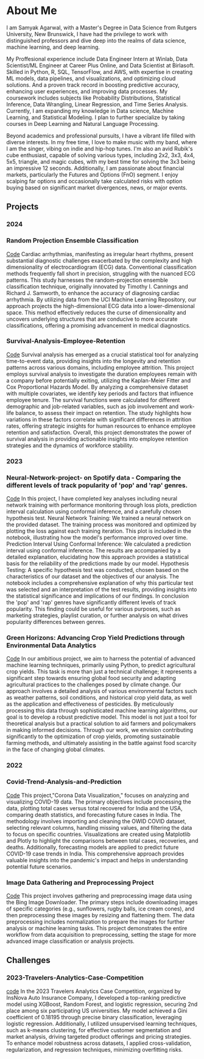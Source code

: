 # About Me

I am Samyak Agarwal, with a Master's Degree in Data Science from Rutgers University, New Brunswick, I have had the privilege to work with distinguished professors and dive deep into the realms of data science, machine learning, and deep learning.

My Proffesional experience include Data Engineer Intern at Winlab, Data Scientist/ML Engineer at Career Plus Online, and Data Scientist at Birlasoft. Skilled in Python, R, SQL, TensorFlow, and AWS, with expertise in creating ML models, data pipelines, and visualizations, and optimizing cloud solutions. And a proven track record in boosting predictive accuracy, enhancing user experiences, and improving data processes. My coursework includes subjects like Probability Distributions, Statistical Inference, Data Wrangling, Linear Regression, and Time Series Analysis. Currently, I am expanding my knowledge in Data science, Machine Learning, and Statistical Modeling. I plan to further specialize by taking courses in Deep Learning and Natural Language Processing.

Beyond academics and professional pursuits, I have a vibrant life filled with diverse interests. In my free time, I love to make music with my band, where I am the singer, vibing on indie and hip-hop tunes. I'm also an avid Rubik's cube enthusiast, capable of solving various types, including 2x2, 3x3, 4x4, 5x5, triangle, and magic cubes, with my best time for solving the 3x3 being an impressive 12 seconds. Additionally, I am passionate about financial markets, particularly the Futures and Options (FnO) segment. I enjoy scalping far options and occasionally take calculated risks with option buying based on significant market divergences, news, or major events.

## Projects

### 2024

### Random Projection Ensemble Classification
[Code](https://github.com/sam-yak/Random-Projection-Ensemble-Classification/blob/main/DATA_MINING_CODE_UPDATED.ipynb)
Cardiac arrhythmias, manifesting as irregular heart rhythms, present substantial diagnostic challenges exacerbated by the complexity and high dimensionality of electrocardiogram (ECG) data. Conventional classification methods frequently fall short in precision, struggling with the nuanced ECG patterns. This study harnesses the random-projection ensemble classification technique, originally innovated by Timothy I. Cannings and Richard J. Samworth, to enhance the accuracy of diagnosing cardiac arrhythmia. By utilizing data from the UCI Machine Learning Repository, our approach projects the high-dimensional ECG data into a lower-dimensional space. This method effectively reduces the curse of dimensionality and uncovers underlying structures that are conducive to more accurate classifications, offering a promising advancement in medical diagnostics.


### Survival-Analysis-Employee-Retention
[Code](https://github.com/sam-yak/Survival-Analysis-Employee-Retention/blob/main/Survival_analysis_final.ipynb)
Survival analysis has emerged as a crucial statistical tool for analyzing time-to-event data, providing insights into the longevity and retention patterns across various domains, including employee attrition. This project employs survival analysis to investigate the duration employees remain with a company before potentially exiting, utilizing the Kaplan-Meier Fitter and Cox Proportional Hazards Model. By analyzing a comprehensive dataset with multiple covariates, we identify key periods and factors that influence employee tenure. The survival functions were calculated for different demographic and job-related variables, such as job involvement and work-life balance, to assess their impact on retention. The study highlights how variations in these factors correlate with significant differences in attrition rates, offering strategic insights for human resources to enhance employee retention and satisfaction. Overall, this project demonstrates the power of survival analysis in providing actionable insights into employee retention strategies and the dynamics of workforce stability.

### 2023

### Neural-Network-project- on Spotify data - Comparing the different levels of track popularity of 'pop' and 'rap' genres.
[Code](https://github.com/sam-yak/Neural-Network-project/blob/main/Neural-network-project.ipynb)
In this project, I have completed key analyses including neural network training with performance monitoring through loss plots, prediction interval calculation using conformal inference, and a carefully chosen hypothesis test.
Neural Network Training: We trained a neural network on the provided dataset. The training process was monitored and optimized by plotting the loss against each training iteration. This plot is included in the notebook, illustrating how the model's performance improved over time.
Prediction Interval Using Conformal Inference: We calculated a prediction interval using conformal inference. The results are accompanied by a detailed explanation, elucidating how this approach provides a statistical basis for the reliability of the predictions made by our model.
Hypothesis Testing: A specific hypothesis test was conducted, chosen based on the characteristics of our dataset and the objectives of our analysis. The notebook includes a comprehensive explanation of why this particular test was selected and an interpretation of the test results, providing insights into the statistical significance and implications of our findings.
In conclusion the 'pop' and 'rap' genres have significantly different levels of track popularity. This finding could be useful for various purposes, such as marketing strategies, playlist curation, or further analysis on what drives popularity differences between genres.

### Green Horizons: Advancing Crop Yield Predictions through Environmental Data Analytics
[Code](https://github.com/sam-yak/Crop-Yield-Predictions/blob/main/Time_Series_Regression_Project_final%20(1).ipynb)
In our ambitious project, we aim to harness the potential of advanced machine learning techniques, primarily using Python, to predict agricultural crop yields. This task is more than just a technical challenge; it represents a significant step towards ensuring global food security and adapting agricultural practices to the challenges posed by climate change. Our approach involves a detailed analysis of various environmental factors such as weather patterns, soil conditions, and historical crop yield data, as well as the application and effectiveness of pesticides. By meticulously processing this data through sophisticated machine learning algorithms, our goal is to develop a robust predictive model. This model is not just a tool for theoretical analysis but a practical solution to aid farmers and policymakers in making informed decisions. Through our work, we envision contributing significantly to the optimization of crop yields, promoting sustainable farming methods, and ultimately assisting in the battle against food scarcity in the face of changing global climates.

### 2022

### Covid-Trend-Analysis-and-Prediction
[Code](https://github.com/sam-yak/Covid-Trend-Analysis-and-Prediction/blob/main/Final_Project.ipynb)
This project,"Corona Data Visualization," focuses on analyzing and visualizing COVID-19 data. The primary objectives include processing the data, plotting total cases versus total recovered for India and the USA, comparing death statistics, and forecasting future cases in India. The methodology involves importing and cleaning the OWID COVID dataset, selecting relevant columns, handling missing values, and filtering the data to focus on specific countries. Visualizations are created using Matplotlib and Plotly to highlight the comparisons between total cases, recoveries, and deaths. Additionally, forecasting models are applied to predict future COVID-19 case trends in India. This comprehensive approach provides valuable insights into the pandemic's impact and helps in understanding potential future scenarios.

### Image Data Gathering and Preprocessing Project
[Code](https://github.com/sam-yak/Mini-Project/blob/main/Minor_Project.ipynb)
This project involves gathering and preprocessing image data using the Bing Image Downloader. The primary steps include downloading images of specific categories (e.g., sunflowers, rugby balls, ice cream cones), and then preprocessing these images by resizing and flattening them. The data preprocessing includes normalization to prepare the images for further analysis or machine learning tasks. This project demonstrates the entire workflow from data acquisition to preprocessing, setting the stage for more advanced image classification or analysis projects.

## Challenges

### 2023-Travelers-Analytics-Case-Competition
[code]()
In the 2023 Travelers Analytics Case Competition, organized by InsNova Auto Insurance Company, I developed a top-ranking predictive model using XGBoost, Random Forest, and logistic regression, securing 2nd place among six participating US universities. My model achieved a Gini coefficient of 0.18195 through precise binary classification, leveraging logistic regression. Additionally, I utilized unsupervised learning techniques, such as k-means clustering, for effective customer segmentation and market analysis, driving targeted product offerings and pricing strategies. To enhance model robustness across datasets, I applied cross-validation, regularization, and regression techniques, minimizing overfitting risks.

